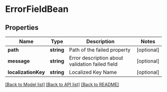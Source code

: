 # ErrorFieldBean

## Properties
Name | Type | Description | Notes
------------ | ------------- | ------------- | -------------
**path** | **string** | Path of the failed property | [optional] 
**message** | **string** | Error description about validation failed field | [optional] 
**localizationKey** | **string** | Localized Key Name | [optional] 

[[Back to Model list]](../README.md#documentation-for-models) [[Back to API list]](../README.md#documentation-for-api-endpoints) [[Back to README]](../README.md)


